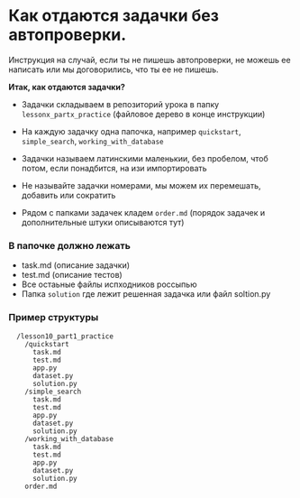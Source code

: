# Как отдаются задачки без автопроверки.

Инструкция на случай, если ты не пишешь автопроверки, не можешь ее написать или мы договорились, что ты ее не пишешь.

__Итак, как отдаются задачки?__

* Задачки складываем в репозиторий урока в папку `lessonx_partx_practice` (файловое дерево в конце инструкции)

* На каждую задачку одна папочка, например `quickstart`, `simple_search`, `working_with_database`
 
* Задачки называем латинскими маленькии, без пробелом, чтоб потом, если понадбится,  на изи импортировать 

* Не называйте задачки номерами, мы можем их перемешать, добавить или сократить

* Рядом с папками задачек кладем `order.md` (порядок задачек и дополнительные штуки описываются тут)

### В папочке должно лежать

* task.md (описание задачки)
* test.md (описание тестов)
* Все остаьные файлы испходников россыпью
* Папка `solution` где лежит решенная задачка или файл soltion.py


### Пример структуры
```
  /lesson10_part1_practice
    /quickstart
      task.md 
      test.md
      app.py
      dataset.py
      solution.py
    /simple_search
      task.md 
      test.md
      app.py
      dataset.py   
      solution.py      
    /working_with_database
      task.md 
      test.md
      app.py
      dataset.py 
      solution.py     
    order.md
    
```
